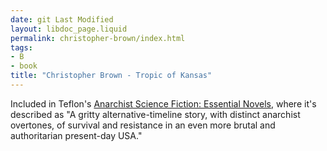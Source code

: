 ```yaml
---
date: git Last Modified
layout: libdoc_page.liquid
permalink: christopher-brown/index.html
tags:
- B
- book
title: "Christopher Brown - Tropic of Kansas"
---
```


Included in Teflon's <a href="https://seesharppress.wordpress.com/2013/10/24/anarchist-science-fiction-favorite-novels/">Anarchist Science Fiction: Essential Novels</a>, where it's described as "A 
gritty alternative-timeline story, with distinct anarchist overtones, of survival and resistance in an even more brutal and authoritarian present-day USA."